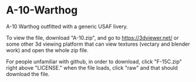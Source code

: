 # A-10-Warthog
A-10 Warthog outfitted with a generic USAF livery.

To view the file, download "A-10.zip", and go to https://3dviewer.net/ or some other 3d viewing platform that can view textures (vectary and blender work) and open the whole zip file.

For people unfamiliar with github, in order to download, click "F-15C.zip" right above "LICENSE." when the file loads, click "raw" and that should download the file.
